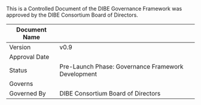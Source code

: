 
This is a Controlled Document of the DIBE Governance Framework was approved by the DIBE Consortium Board of Directors.

| Document Name | |
| --- | --- |
| Version | v0.9 |
| Approval Date | |
| Status | Pre-Launch Phase: Governance Framework Development |
| Governs | |
| Governed By | DIBE Consortium Board of Directors |
